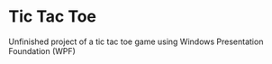 # Tic Tac Toe

Unfinished project of a tic tac toe game using Windows Presentation Foundation (WPF)

